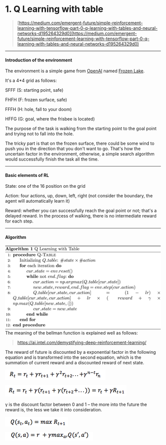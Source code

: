 # 1. Q Learning with table

> [https://medium.com/emergent-future/simple-reinforcement-learning-with-tensorflow-part-0-q-learning-with-tables-and-neural-networks-d195264329d0](https://medium.com/emergent-future/simple-reinforcement-learning-with-tensorflow-part-0-q-learning-with-tables-and-neural-networks-d195264329d0)

---

#### Introduction of the environment

The environment is a simple game from [OpenAI](https://gym.openai.com/docs/) named [Frozen Lake](https://gym.openai.com/envs/FrozenLake-v0/).

It's a 4\*4 grid as follows:

SFFF       \(S: starting point, safe\)

FHFH       \(F: frozen surface, safe\)

FFFH       \(H: hole, fall to your doom\)

HFFG       \(G: goal, where the frisbee is located\)

The purpose of the task is walking from the starting point to the goal point and trying not to fall into the hole.

The tricky part is that on the frozen surface, there could be some wind to push you in the direction that you don't want to go. That's how the uncertain factor in the environment, otherwise, a simple search algorithm would successfully finish the task all the time.

---

#### Basic elements of RL

State: one of the 16 position on the grid

Action: four actions, up, down, left, right \(not consider the boundary, the agent will automatically learn it\)

Reward: whether you can successfully reach the goal point or not; that's a delayed reward. In the process of walking, there is no intermediate reward for each step.

---

#### Algorithm

![](/assets/algo_q_table.png)The meaning of the bellman function is explained well as follows:

> https://ai.intel.com/demystifying-deep-reinforcement-learning/

The reward of future is discounted by a exponential factor in the following equation and is transformed into the second equation, which is the summation of current reward and a discounted reward of next state.

![](/assets/bellman_1.png)

![](/assets/bellman_2.png)

γ is the discount factor between 0 and 1 – the more into the future the reward is, the less we take it into consideration.

![](/assets/bellman_3.png)

![](/assets/bellman_4.png)

